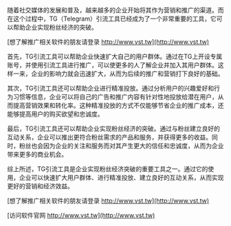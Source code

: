 随着社交媒体的发展和普及，越来越多的企业开始将其作为营销和推广的渠道。而在这个过程中，TG（Telegram）引流工具已经成为了一个非常重要的工具，它可以帮助企业实现粉丝经济的突破。

[想了解推广相关软件的朋友请登录 http://www.vst.tw](http://www.vst.tw)

首先，TG引流工具可以帮助企业快速扩大自己的用户群体。通过在TG上开设专属账号，并使用引流工具进行推广，可以使更多的人了解企业并加入其用户群体。这样一来，企业的影响力就会迅速扩大，从而为后续的推广和营销打下良好的基础。

其次，TG引流工具还可以帮助企业进行精准投放。通过分析用户的兴趣爱好和行为习惯等信息，企业可以将自己的广告和推广内容有针对性地投放给潜在用户，从而提高营销效果和转化率。这种精准投放的方式不仅能够节省企业的推广成本，还能够提高用户的购买欲望和忠诚度。

最后，TG引流工具还可以帮助企业实现粉丝经济的突破。通过与粉丝建立良好的互动关系，企业可以推出更符合粉丝需求的产品和服务，并获得更多的收益。同时，粉丝也会因为企业的关注和服务而对其产生更大的信任和忠诚度，从而为企业带来更多的商业机会。

综上所述，TG引流工具是企业实现粉丝经济突破的重要工具之一。通过它的使用，企业可以快速扩大用户群体、进行精准投放、建立良好的互动关系，从而实现更好的营销和经济效益。

[想了解推广相关软件的朋友请登录 http://www.vst.tw](http://www.vst.tw)


[访问软件官网 http://www.vst.tw](http://www.vst.tw)
